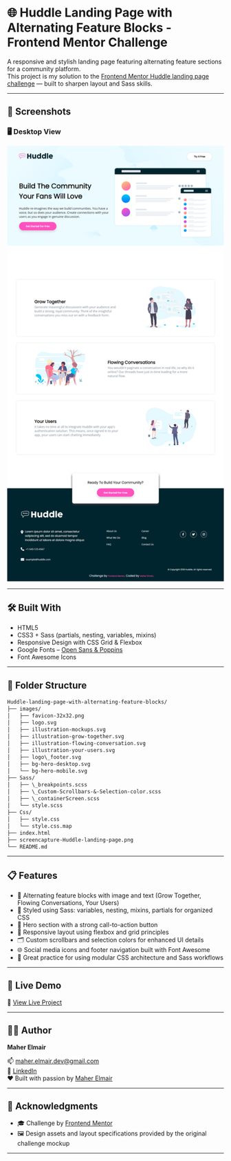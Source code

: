 # 🌐 Huddle Landing Page with Alternating Feature Blocks - Frontend Mentor Challenge

A responsive and stylish landing page featuring alternating feature sections for a community platform.  
This project is my solution to the [Frontend Mentor Huddle landing page challenge](https://www.frontendmentor.io/challenges/huddle-landing-page-with-alternating-feature-blocks-ryvBBfF0) — built to sharpen layout and Sass skills.

---

## 📸 Screenshots

### 🖥️ Desktop View  
![Desktop Preview](screencapture-Huddle-landing-page.png)

---

## 🛠️ Built With

- HTML5  
- CSS3 + Sass (partials, nesting, variables, mixins)  
- Responsive Design with CSS Grid & Flexbox  
- Google Fonts – [Open Sans & Poppins](https://fonts.google.com/)  
- Font Awesome Icons  

---

## 📂 Folder Structure

```
Huddle-landing-page-with-alternating-feature-blocks/
├── images/
│   ├── favicon-32x32.png
│   ├── logo.svg
│   ├── illustration-mockups.svg
│   ├── illustration-grow-together.svg
│   ├── illustration-flowing-conversation.svg
│   ├── illustration-your-users.svg
│   ├── logo\_footer.svg
│   ├── bg-hero-desktop.svg
│   └── bg-hero-mobile.svg
├── Sass/
│   ├── \_breakpoints.scss
│   ├── \_Custom-Scrollbars-&-Selection-color.scss
│   ├── \_containerScreen.scss
│   └── style.scss
├── Css/
│   ├── style.css
│   └── style.css.map
├── index.html
├── screencapture-Huddle-landing-page.png
└── README.md
```

---

## 📋 Features

- 🔁 Alternating feature blocks with image and text (Grow Together, Flowing Conversations, Your Users)  
- 🎨 Styled using Sass: variables, nesting, mixins, partials for organized CSS  
- 🚀 Hero section with a strong call-to-action button  
- 🧩 Responsive layout using flexbox and grid principles  
- 🗂️ Custom scrollbars and selection colors for enhanced UI details  
- 🌐 Social media icons and footer navigation built with Font Awesome  
- 🧠 Great practice for using modular CSS architecture and Sass workflows

---

## 🚀 Live Demo

🔗 [View Live Project](https://maher-elmair.github.io/Huddle-landing-page-with-alternating-feature-blocks/)

---

## 🧑‍💻 Author

**Maher Elmair**

📫 [maher.elmair.dev@gmail.com](mailto:maher.elmair.dev@gmail.com)  
🔗 [LinkedIn](https://www.linkedin.com/in/maher-elmair-831042237)  
❤️ Built with passion by [Maher Elmair](https://maher-elmair.github.io/My_Website)

---

## 🙏 Acknowledgments

- 🎓 Challenge by [Frontend Mentor](https://www.frontendmentor.io/)  
- 🖼️ Design assets and layout specifications provided by the original challenge mockup

---
